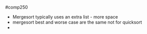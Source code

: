 #comp250 
- Mergesort typically uses an extra list - more space
- mergesort best and worse case are the same not for quicksort
- 